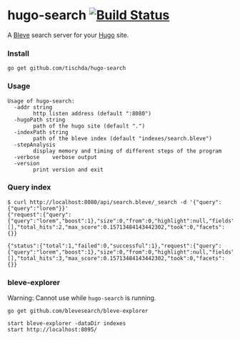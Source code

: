 # hugo-search [![Build Status](https://travis-ci.org/tischda/hugo-search.svg?branch=master)](https://travis-ci.org/tischda/hugo-search)

A [Bleve](http://www.blevesearch.com) search server for your [Hugo](http://gohugo.io) site.

### Install

~~~
go get github.com/tischda/hugo-search
~~~

### Usage

~~~
Usage of hugo-search:
  -addr string
        http listen address (default ":8080")
  -hugoPath string
        path of the hugo site (default ".")
  -indexPath string
        path of the bleve index (default "indexes/search.bleve")
  -stepAnalysis
        display memory and timing of different steps of the program
  -verbose    verbose output
  -version
        print version and exit
~~~

### Query index

~~~
$ curl http://localhost:8080/api/search.bleve/_search -d '{"query":{"query":"lorem"}}'
{"request":{"query":{"query":"lorem","boost":1},"size":0,"from":0,"highlight":null,"fields":null,"facets":null,"explain":false},"hits":[],"total_hits":2,"max_score":0.15713484143442302,"took":0,"facets":{}}

{"status":{"total":1,"failed":0,"successful":1},"request":{"query":{"query":"lorem","boost":1},"size":0,"from":0,"highlight":null,"fields":null,"facets":null,"explain":false},"hits":[],"total_hits":3,"max_score":0.15713484143442302,"took":0,"facets":{}}
~~~

### bleve-explorer

Warning: Cannot use while `hugo-search` is running.

~~~
go get github.com/blevesearch/bleve-explorer

start bleve-explorer -dataDir indexes
start http://localhost:8095/
~~~
